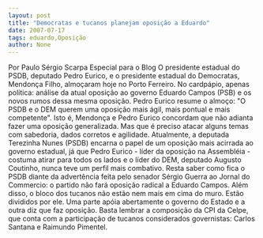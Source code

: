 ```yaml
---
layout: post
title: "Democratas e tucanos planejam oposição a Eduardo"
date: 2007-07-17
tags: eduardo,Oposição
author: None
---
```

Por Paulo S&eacute;rgio Scarpa
Especial para o Blog
O presidente estadual do PSDB, deputado Pedro Eurico, e o presidente estadual do Democratas, Mendon&ccedil;a Filho, almo&ccedil;aram hoje no Porto Ferreiro. No cardp&aacute;pio, apenas pol&iacute;tica: an&aacute;lise da atual oposi&ccedil;&atilde;o ao governo Eduardo Campos (PSB) e os novos rumos dessa mesma oposi&ccedil;&atilde;o. 
Pedro Eurico resume o almo&ccedil;o: &quot;O PSDB e o DEM querem uma oposi&ccedil;&atilde;o mais &aacute;gil, mais pontual e mais competente&quot;.
Isto &eacute;, Mendon&ccedil;a e Pedro Eurico concordam que n&atilde;o adianta fazer uma oposi&ccedil;&atilde;o generalizada. Mas que &eacute; preciso atacar alguns temas com sabedoria, dados corretos e agilidade.
Atualmente, a deputada Terezinha Nunes (PSDB) encarna o papel de um oposi&ccedil;&atilde;o mais acirrada ao governo estadual, j&aacute; que Pedro Eurico - l&iacute;der da oposi&ccedil;&atilde;o na Assembl&eacute;ia - costuma atirar para todos os lados e o l&iacute;der do DEM, deputado Augusto Coutinho,&nbsp;nunca teve um perfil mais combativo.
Resta saber como fica o PSDB diante da advert&ecirc;ncia feita pelo senador S&eacute;rgio Guerra ao Jornal do Commercio:&nbsp;o&nbsp;partido n&atilde;o far&aacute; oposi&ccedil;&atilde;o radical a Eduardo Campos.
Al&eacute;m disso, o bloco dos tucanos n&atilde;o est&atilde;o nem mais em cima do muro. Est&atilde;o divididos por ele. Uma parte ap&oacute;ia abertamente o governo do Estado e a outra diz que faz oposi&ccedil;&atilde;o. Basta lembrar a composi&ccedil;&atilde;o da CPI da Celpe, que conta com a participa&ccedil;&atilde;o de tucanos considerados governistas: Carlos Santana e Raimundo Pimentel. 